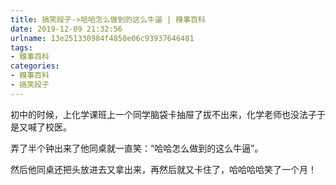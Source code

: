 ```yaml
---
title: 搞笑段子->哈哈怎么做到的这么牛逼 | 糗事百科
date: 2019-12-09 21:32:56
urlname: 13e251330984f4850e06c93937646481
tags: 
- 糗事百科
categories:
- 糗事百科
- 搞笑段子
---
```

初中的时候，上化学课班上一个同学脑袋卡抽屉了拔不出来，化学老师也没法子于是又喊了校医。

弄了半个钟出来了他同桌就一直笑：“哈哈怎么做到的这么牛逼”。

然后他同桌还把头放进去又拿出来，再然后就又卡住了，哈哈哈哈笑了一个月！


